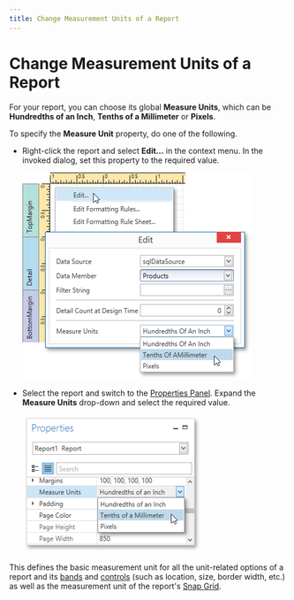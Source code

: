 ```yaml
---
title: Change Measurement Units of a Report
---
```

# Change Measurement Units of a Report
For your report, you can choose its global **Measure Units**, which can be **Hundredths of an Inch**, **Tenths of a Millimeter** or **Pixels**.

To specify the **Measure Unit** property, do one of the following.
* Right-click the report and select **Edit...** in the context menu. In the invoked dialog, set this property to the required value.
	
	![EUD_WpfReportDesigner_MeasureUnit_1](../../../../../images/Img123773.png)
* Select the report and switch to the [Properties Panel](../../../../../../interface-elements-for-desktop/articles/report-designer/report-designer-for-wpf/interface-elements/properties-panel.md). Expand the **Measure Units** drop-down and select the required value.
	
	![EUD_WpfReportDesigner_MeasureUnit_2](../../../../../images/Img123774.png)

This defines the basic measurement unit for all the unit-related options of a report and its [bands](../../../../../../interface-elements-for-desktop/articles/report-designer/report-designer-for-wpf/report-elements/report-bands.md) and [controls](../../../../../../interface-elements-for-desktop/articles/report-designer/report-designer-for-wpf/report-elements/report-controls.md) (such as location, size, border width, etc.) as well as the measurement unit of the report's [Snap Grid](../../../../../../interface-elements-for-desktop/articles/report-designer/report-designer-for-wpf/creating-reports/basic-operations/control-positioning.md).